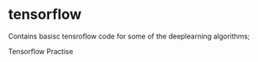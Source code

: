 # tensorflow
Contains basisc tensroflow code for some of the deeplearning algorithms;


Tensorflow Practise
